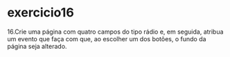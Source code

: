# exercicio16
16.Crie uma página com quatro campos do tipo rádio e, em seguida, atribua um
evento que faça com que, ao escolher um dos botões, o fundo da página seja
alterado.
